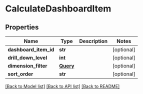 # CalculateDashboardItem

## Properties
Name | Type | Description | Notes
------------ | ------------- | ------------- | -------------
**dashboard_item_id** | **str** |  | [optional] 
**drill_down_level** | **int** |  | [optional] 
**dimension_filter** | [**Query**](Query.md) |  | [optional] 
**sort_order** | **str** |  | [optional] 

[[Back to Model list]](../README.md#documentation-for-models) [[Back to API list]](../README.md#documentation-for-api-endpoints) [[Back to README]](../README.md)


